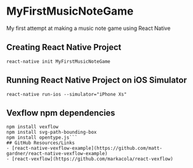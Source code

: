 # MyFirstMusicNoteGame
My first attempt at making a music note game using React Native
## Creating React Native Project
```react-native init MyFirstMusicNoteGame```
## Running React Native Project on iOS Simulator
```react-native run-ios --simulator="iPhone Xs"```
## Vexflow npm dependencies
```npm install react-native-svg
npm install vexflow
npm install svg-path-bounding-box
npm install opentype.js```
## GitHub Resources/Links
- [react-native-vexflow-example](https://github.com/matt-gardner/react-native-vexflow-example)
- [react-vexflow](https://github.com/markacola/react-vexflow)
